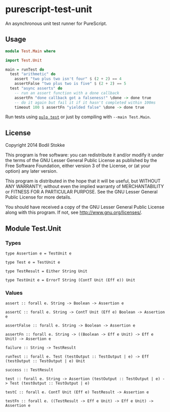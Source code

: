 # purescript-test-unit

An asynchronous unit test runner for PureScript.

## Usage

```purescript
module Test.Main where

import Test.Unit

main = runTest do
  test "arithmetic" do
    assert "two plus two isn't four" $ (2 + 2) == 4
    assertFalse "two plus two is five" $ (2 + 2) == 5
  test "async asserts" do
    -- run an assert function with a done callback
    assertFn "done callback got a falseness!" \done -> done true
    -- do it again but fail it if it hasn't completed within 100ms
    timeout 100 $ assertFn "yielded false" \done -> done true
```

Run tests using [`pulp test`](https://github.com/bodil/pulp) or just
by compiling with `--main Test.Main`.

## License

Copyright 2014 Bodil Stokke

This program is free software: you can redistribute it and/or modify
it under the terms of the GNU Lesser General Public License as
published by the Free Software Foundation, either version 3 of the
License, or (at your option) any later version.

This program is distributed in the hope that it will be useful, but
WITHOUT ANY WARRANTY; without even the implied warranty of
MERCHANTABILITY or FITNESS FOR A PARTICULAR PURPOSE. See the GNU
Lesser General Public License for more details.

You should have received a copy of the GNU Lesser General Public
License along with this program. If not, see
<http://www.gnu.org/licenses/>.

## Module Test.Unit

### Types

    type Assertion e = TestUnit e

    type Test e = TestUnit e

    type TestResult = Either String Unit

    type TestUnit e = ErrorT String (ContT Unit (Eff e)) Unit


### Values

    assert :: forall e. String -> Boolean -> Assertion e

    assertC :: forall e. String -> ContT Unit (Eff e) Boolean -> Assertion e

    assertFalse :: forall e. String -> Boolean -> Assertion e

    assertFn :: forall e. String -> ((Boolean -> Eff e Unit) -> Eff e Unit) -> Assertion e

    failure :: String -> TestResult

    runTest :: forall e. Test (testOutput :: TestOutput | e) -> Eff (testOutput :: TestOutput | e) Unit

    success :: TestResult

    test :: forall e. String -> Assertion (testOutput :: TestOutput | e) -> Test (testOutput :: TestOutput | e)

    testC :: forall e. ContT Unit (Eff e) TestResult -> Assertion e

    testFn :: forall e. ((TestResult -> Eff e Unit) -> Eff e Unit) -> Assertion e
